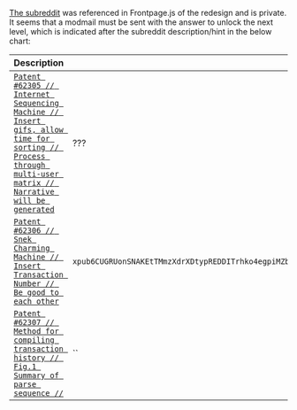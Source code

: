 [The subreddit](https://www.reddit.com/r/sequence) was referenced in Frontpage.js of the redesign and is private. It seems that a modmail must be sent with the answer to unlock the next level, which is indicated after the subreddit description/hint in the below chart:

Description | Answer (maybe)
--- | ---
[`Patent #62305 // Internet Sequencing Machine // Insert gifs, allow time for sorting // Process through multi-user matrix // Narrative will be generated`](https://web.archive.org/web/20190328220848/https://www.reddit.com/r/sequence) | ???
[`Patent #62306 // Snek Charming Machine // Insert Transaction Number // Be good to each other`](https://web.archive.org/web/20190329003914/https://www.reddit.com/r/sequence) | `xpub6CUGRUonSNAKEtTMmzXdrXDtypREDDITrhko4egpiMZbpiaQL2jkwSB1icqYh2cfDfVxdx4df189oLKnC5fSwqPfgyP3hooxujYzAu3fDVmz`
[`Patent #62307 // Method for compiling transaction history // Fig.1 Summary of parse sequence //`](https://web.archive.org/web/20190329010636/https://www.reddit.com/r/sequence) | ``
